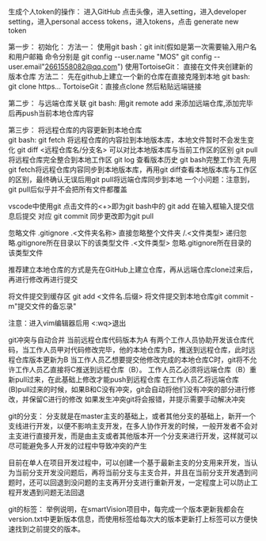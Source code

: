 生成个人token的操作：
进入GitHub
点击头像，进入setting，进入developer setting，进入personal access tokens，进入tokens，点击 generate new token 

第一步：
    初始化：
        方法一：
            使用git bash：git init(假如是第一次需要输入用户名和用户邮箱 命令分别是 git config --user.name "MOS" git config --user.email"2661558082@qq.com")
            使用TortoiseGit：  直接在文件夹创建新的版本仓库
        方法二：
            先在github上建立一个新的仓库在直接克隆到本地 
            git bash: git clone https... 
            TortoiseGit：直接点clone 然后粘贴远端链接
            

第二步：
与远端仓库关联
    git bash: 用git remote add <name> <url>来添加远端仓库,添加完毕后再push当前本地仓库内容

第三步：
将远程仓库的内容更新到本地仓库  
    git bash: git fetch 将远程仓库的内容拉到本地版本库，本地文件暂时不会发生变化
              git diff <远程仓库名/分支名> 可以对比本地版本库与当前工作区的区别
              git pull 将远程仓库完全整合到本地工作区
              git log  查看版本历史
    git bash完整工作流 先用 git fetch将远程仓库内容同步到本地版本库，再用git diff查看本地版本库与工作区的区别，最终确认无误后用git pull将远端仓库同步到本地
    一个小问题：注意到，git pull后似乎并不会把所有文件都覆盖



vscode中使用git
点击文件的<+>即为git bash中的 git add 
在输入框输入提交信息后提交 对应 git commit
同步更改即为git pull

忽略文件 .gitignore
.<文件夹名称> 直接忽略整个文件夹
/.<文件类型>  递归忽略.gitignore所在目录以下的该类型文件
.<文件类型>   忽略.gitignore所在目录的该类型文件  

推荐建立本地仓库的方式是先在GitHub上建立仓库，再从远端仓库clone过来后，再进行修改再进行提交

将文件提交到缓存区 git add <文件名.后缀>   将文件提交到本地仓库git commit -m"提交文件的备忘录"

注意：进入vim编辑器后用 <:wq>退出 

git冲突与自动合并
当前远程仓库代码版本为A 有两个工作人员协助开发该仓库代码，当工作人员甲对代码修改完毕，他的本地仓库为B，推送到远程仓库，此时远程仓库版本更新为B
当工作人员乙想要提交他修改完成的本地仓库C时，git将不允许工作人员乙直接将C推送到远程仓库（B）。
工作人员乙必须将远端仓库（B）重新pull过来，在此基础上修改才能push到远程仓库
在工作人员乙将远端仓库(B)pull过来的时候，如果B和C没有冲突，git会自动将他们没有冲突的部分进行修改，并保留C进行的修改
如果发生冲突git将会报错，并提示需要手动解决冲突


git的分支：
分支就是在master主支的基础上，或者其他分支的基础上，新开一个支线进行开发，以便不影响主支开发，在多人协作开发的时候，一般开发者不会对主支进行直接开发，而是由主支或者其他版本开一个分支来进行开发，这样就可以尽可能避免多人开发的过程中导致冲突的产生

目前在单人在项目开发过程中，可以创建一个基于最新主支的分支用来开发，当认为当前分支开发没问题后，再将当前分支与主支合并，并且在当前分支开发遇到问题时，还可以回退到没问题的主支再开分支进行重新开发，一定程度上可以防止工程开发遇到问题无法回退

git的标签：
举例说明，在smartVision项目中，每完成一个版本更新我都会在version.txt中更新版本信息，而使用标签给每次大的版本更新打上标签可以方便快速找到之前提交的版本。